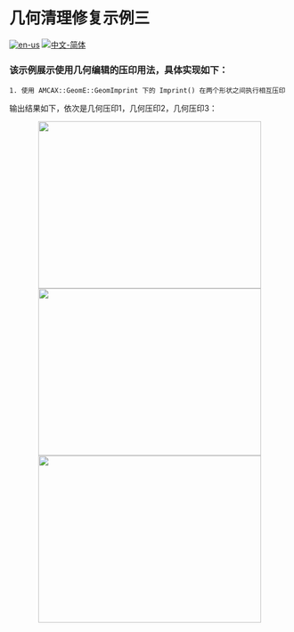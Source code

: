 # 几何清理修复示例三

[![en-us](https://img.shields.io/badge/en-us-yellow.svg)](./README.md) [![中文-简体](https://img.shields.io/badge/%E4%B8%AD%E6%96%87-%E7%AE%80%E4%BD%93-red.svg)](./README.zh_cn.md)

### 该示例展示使用几何编辑的压印用法，具体实现如下： 

	1. 使用 AMCAX::GeomE::GeomImprint 下的 Imprint() 在两个形状之间执行相互压印


输出结果如下，依次是几何压印1，几何压印2，几何压印3：


<div align = center><img src="https://s2.loli.net/2025/02/26/QaBO4EorqetbIxn.png" width="400" height="300"></div>

<div align = center><img src="https://s2.loli.net/2025/02/27/CezfyaOiIhQwSPD.png" width="400" height="300"></div>

<div align = center><img src="https://s2.loli.net/2025/02/27/qiBrKfyspHxo92Q.png" width="400" height="300"></div>



